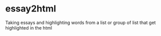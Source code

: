 # essay2html
Taking essays and highlighting words from a list or group of list that get highlighted in the html 
